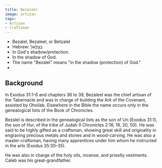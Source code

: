 ```yaml
---
title: Bezaleel
image: artisan
tags:
- Artisan
- Craftsman
---
```


- Bezalel, Bezaleel, or Betzalel
- Hebrew: בְּצַלְאֵל
- In God's shadow/protection.
- In the shadow of God.
- The name "Bezalel" means "in the shadow (protection) of God."
- 
## Background

In Exodus 31:1-6 and chapters 36 to 39, Bezaleel was the chief artisan of the Tabernacle and was in charge of building the Ark of the Covenant, assisted by Oholiab. Elsewhere in the Bible the name occurs only in the genealogical lists of the Book of Chronicles.

Bezalel is described in the genealogical lists as the son of Uri (Exodus 31:1), the son of Hur, of the tribe of Judah (I Chronicles 2:18, 19, 20, 50). He was said to be highly gifted as a craftsman, showing great skill and originality in engraving precious metals and stones and in wood-carving. He was also a master-craftsman, having many apprentices under him whom he instructed in the arts (Exodus 35:30–35).

He was also in charge of the holy oils, incense, and priestly vestments. Caleb was his great-grandfather.
